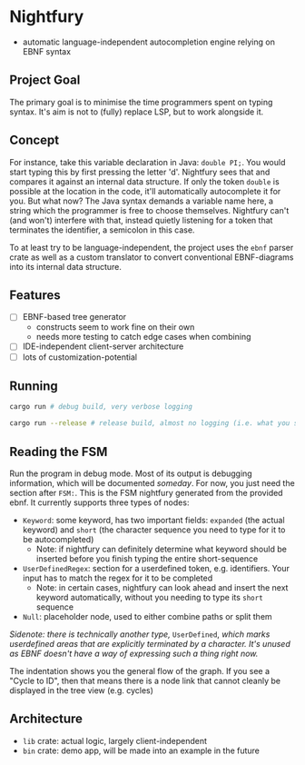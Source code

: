 # Nightfury

- automatic language-independent autocompletion engine relying on EBNF syntax

## Project Goal

The primary goal is to minimise the time programmers spent on typing syntax. It's aim is not to (fully) replace LSP, but to work alongside it.

## Concept

For instance, take this variable declaration in Java: `double PI;`.
You would start typing this by first pressing the letter 'd'. Nightfury sees that and compares it against an internal data structure. If only the token `double` is possible at the location in the code, it'll automatically autocomplete it for you. But what now? The Java syntax demands a variable name here, a string which the programmer is free to choose themselves. Nightfury can't (and won't) interfere with that, instead quietly listening for a token that terminates the identifier, a semicolon in this case.

To at least try to be language-independent, the project uses the `ebnf` parser crate as well as a custom translator to convert conventional EBNF-diagrams into its internal data structure.

## Features

- [ ] EBNF-based tree generator
  - constructs seem to work fine on their own
  - needs more testing to catch edge cases when combining
- [ ] IDE-independent client-server architecture
- [ ] lots of customization-potential

## Running

```sh
cargo run # debug build, very verbose logging
```

```sh
cargo run --release # release build, almost no logging (i.e. what you should use)
```

## Reading the FSM

Run the program in debug mode. Most of its output is debugging information, which will be documented *someday*. For now, you just need the section after `FSM:`. This is the FSM nightfury generated from the provided ebnf. It currently supports three types of nodes:

- `Keyword`: some keyword, has two important fields: `expanded` (the actual keyword) and `short` (the character sequence you need to type for it to be autocompleted)
  - Note: if nightfury can definitely determine what keyword should be inserted before you finish typing the entire short-sequence
- `UserDefinedRegex`: section for a userdefined token, e.g. identifiers. Your input has to match the regex for it to be completed
  - Note: in certain cases, nightfury can look ahead and insert the next keyword automatically, without you needing to type its `short` sequence
- `Null`: placeholder node, used to either combine paths or split them

*Sidenote: there is technically another type,* `UserDefined`, *which marks userdefined areas that are explicitly terminated by a character. It's unused as EBNF doesn't have a way of expressing such a thing right now.*

The indentation shows you the general flow of the graph. If you see a "Cycle to ID", then that means there is a node link that cannot cleanly be displayed in the tree view (e.g. cycles)

## Architecture

- `lib` crate: actual logic, largely client-independent
- `bin` crate: demo app, will be made into an example in the future
